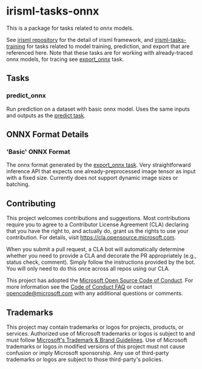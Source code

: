 # irisml-tasks-onnx

This is a package for tasks related to onnx models.

See [irisml repository](https://github.com/microsoft/irisml) for the detail of irisml framework, and [irisml-tasks-training](https://github.com/microsoft/irisml-tasks-training) for tasks related to model training, prediction, and export that are referenced here. Note that these tasks are for working with already-traced onnx models, for tracing see [export_onnx](https://github.com/microsoft/irisml-tasks-training/blob/main/README.md#export_onnx) task.

## Tasks

### predict_onnx
Run prediction on a dataset with basic onnx model. Uses the same inputs and outputs as the [predict task](https://github.com/microsoft/irisml-tasks-training/blob/main/README.md#predict).

## ONNX Format Details

### 'Basic' ONNX Format
The onnx format generated by the [export_onnx task](https://github.com/microsoft/irisml-tasks-training/blob/main/README.md#export_onnx). Very straightforward inference API that expects one already-preprocessed image tensor as input with a fixed size. Currently does not support dynamic image sizes or batching.

## Contributing

This project welcomes contributions and suggestions.  Most contributions require you to agree to a
Contributor License Agreement (CLA) declaring that you have the right to, and actually do, grant us
the rights to use your contribution. For details, visit https://cla.opensource.microsoft.com.

When you submit a pull request, a CLA bot will automatically determine whether you need to provide
a CLA and decorate the PR appropriately (e.g., status check, comment). Simply follow the instructions
provided by the bot. You will only need to do this once across all repos using our CLA.

This project has adopted the [Microsoft Open Source Code of Conduct](https://opensource.microsoft.com/codeofconduct/).
For more information see the [Code of Conduct FAQ](https://opensource.microsoft.com/codeofconduct/faq/) or
contact [opencode@microsoft.com](mailto:opencode@microsoft.com) with any additional questions or comments.

## Trademarks

This project may contain trademarks or logos for projects, products, or services. Authorized use of Microsoft 
trademarks or logos is subject to and must follow 
[Microsoft's Trademark & Brand Guidelines](https://www.microsoft.com/en-us/legal/intellectualproperty/trademarks/usage/general).
Use of Microsoft trademarks or logos in modified versions of this project must not cause confusion or imply Microsoft sponsorship.
Any use of third-party trademarks or logos are subject to those third-party's policies.
